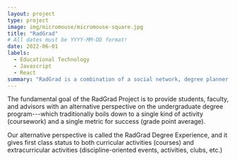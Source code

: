 ```yaml
---
layout: project
type: project
image: img/micromouse/micromouse-square.jpg
title: "RadGrad"
# All dates must be YYYY-MM-DD format!
date: 2022-06-01
labels:
  - Educational Technology
  - Javascript
  - React
summary: "RadGrad is a combination of a social network, degree planner, and career explorer. It is intended to improve engagement, retention, and diversity in undergraduate STEM majors."
---
```


The fundamental goal of the RadGrad Project is to provide students, faculty, and advisors with an alternative perspective on the undergraduate degree program---which traditionally boils down to a single kind of activity (coursework) and a single metric for success (grade point average).

Our alternative perspective is called the RadGrad Degree Experience, and it gives first class status to both curricular activities (courses) and extracurricular activities (discipline-oriented events, activities, clubs, etc.)
